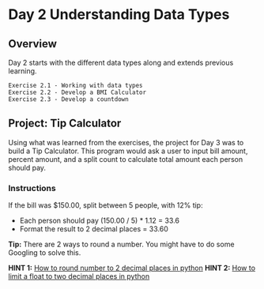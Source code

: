 # Day 2 Understanding Data Types

## Overview

Day 2 starts with the different data types along and extends previous learning.

    Exercise 2.1 - Working with data types
    Exercise 2.2 - Develop a BMI Calculator
    Exercise 2.3 - Develop a countdown

## Project: Tip Calculator

Using what was learned from the exercises, the project for Day 3 was to build a Tip Calculator. This program would ask a user to input bill amount, percent amount, and a split count to calculate total amount each person should pay.

### Instructions

If the bill was $150.00, split between 5 people, with 12% tip:

- Each person should pay (150.00 / 5) * 1.12 = 33.6
- Format the result to 2 decimal places = 33.60

**Tip:** There are 2 ways to round a number. You might have to do some Googling to solve this.

**HINT 1:** [How to round number to 2 decimal places in python](https://www.google.com/search?q=how+to+round+number+to+2+decimal+places+python&oq=how+to+round+number+to+2+decimal)
**HINT 2:** [How to limit a float to two decimal places in python](https://www.kite.com/python/answers/how-to-limit-a-float-to-two-decimal-places-in-python)
